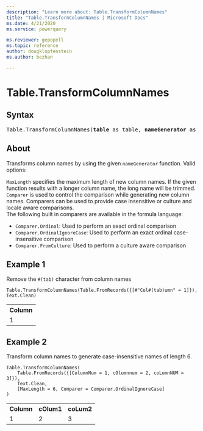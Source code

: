 ```yaml
---
description: "Learn more about: Table.TransformColumnNames"
title: "Table.TransformColumnNames | Microsoft Docs"
ms.date: 4/21/2020
ms.service: powerquery

ms.reviewer: gepopell
ms.topic: reference
author: dougklopfenstein
ms.author: bezhan

---
```

# Table.TransformColumnNames

## Syntax

<pre>
Table.TransformColumnNames(<b>table</b> as table, <b>nameGenerator</b> as function, optional <b>options</b> as nullable record) as table
</pre>
  
## About  
Transforms column names by using the given `nameGenerator` function. Valid options: <div> `MaxLength` specifies the maximum length of new column names. If the given function results with a longer column name, the long name will be trimmed. </div> <div> `Comparer` is used to control the comparison while generating new column names. Comparers can be used to provide case insensitive or culture and locale aware comparisons. </div> <div> The following built in comparers are available in the formula language: </div> <ul> <li><code>Comparer.Ordinal</code>: Used to perform an exact ordinal comparison</li> <li><code>Comparer.OrdinalIgnoreCase</code>: Used to perform an exact ordinal case-insensitive comparison</li> <li> <code>Comparer.FromCulture</code>: Used to perform a culture aware comparison</li> </ul> 

## Example 1
Remove the `#(tab)` character from column names

```powerquery-m
Table.TransformColumnNames(Table.FromRecords({[#"Col#(tab)umn" = 1]}), Text.Clean)
```

<table> <tr> <th>Column</th> </tr> <tr> <td>1</td> </tr> </table>

## Example 2
Transform column names to generate case-insensitive names of length 6.

```powerquery-m
Table.TransformColumnNames(
    Table.FromRecords({[ColumnNum = 1, cOlumnnum = 2, coLumnNUM = 3]}),
    Text.Clean,
    [MaxLength = 6, Comparer = Comparer.OrdinalIgnoreCase]
)
```

<table> <tr> <th>Column</th> <th>cOlum1</th> <th>coLum2</th> </tr> <tr> <td>1</td> <td>2</td> <td>3</td> </tr> </table>
